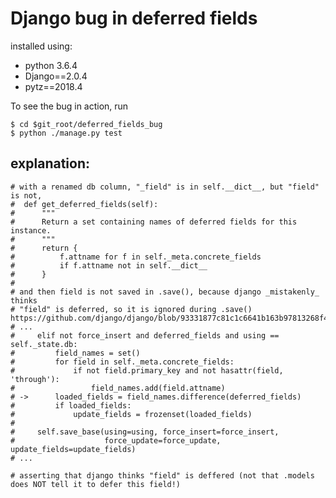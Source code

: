 

# Django bug in deferred fields


installed using:

* python 3.6.4
* Django==2.0.4
* pytz==2018.4


To see the bug in action, run

    $ cd $git_root/deferred_fields_bug
    $ python ./manage.py test


## explanation:

    # with a renamed db column, "_field" is in self.__dict__, but "field" is not,
    #  def get_deferred_fields(self):
    #      """
    #      Return a set containing names of deferred fields for this instance.
    #      """
    #      return {
    #          f.attname for f in self._meta.concrete_fields
    #          if f.attname not in self.__dict__
    #      }
    #
    # and then field is not saved in .save(), because django _mistakenly_ thinks
    # "field" is deferred, so it is ignored during .save() https://github.com/django/django/blob/93331877c81c1c6641b163b97813268f483ede4b/django/db/models/base.py#L712
    # ...
    #     elif not force_insert and deferred_fields and using == self._state.db:
    #         field_names = set()
    #         for field in self._meta.concrete_fields:
    #             if not field.primary_key and not hasattr(field, 'through'):
    #                 field_names.add(field.attname)
    # ->      loaded_fields = field_names.difference(deferred_fields)
    #         if loaded_fields:
    #             update_fields = frozenset(loaded_fields)
    #
    #     self.save_base(using=using, force_insert=force_insert,
    #                    force_update=force_update, update_fields=update_fields)
    # ...

    # asserting that django thinks "field" is deffered (not that .models does NOT tell it to defer this field!)
